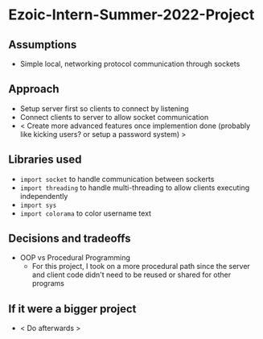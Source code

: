 # Ezoic-Intern-Summer-2022-Project

## Assumptions
 - Simple local, networking protocol communication through sockets 

## Approach
 - Setup server first so clients to connect by listening
 - Connect clients to server to allow socket communication
 - < Create more advanced features once implemention done (probably like kicking users? or setup a password system) >

## Libraries used
 - `import socket` to handle communication between sockerts
 - `import threading` to handle multi-threading to allow clients executing independently
 - `import sys` 
 - `import colorama` to color username text

## Decisions and tradeoffs 
 - OOP vs Procedural Programming
   - For this project, I took on a more procedural path since the server and client code didn't need to be reused or shared for other programs

## If it were a bigger project 
 - < Do afterwards >
